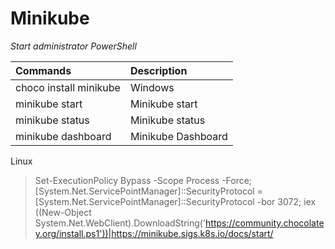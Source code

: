 # **Minikube**

*Start administrator PowerShell*

|Commands|Description|
|:--|:--|
|choco install minikube         |Windows|
|minikube start                 |Minikube start|
|minikube status                |Minikube status|
|minikube dashboard             |Minikube Dashboard|

Linux
> Set-ExecutionPolicy Bypass -Scope Process -Force; [System.Net.ServicePointManager]::SecurityProtocol = [System.Net.ServicePointManager]::SecurityProtocol -bor 3072; iex ((New-Object System.Net.WebClient).DownloadString('https://community.chocolatey.org/install.ps1'))|https://minikube.sigs.k8s.io/docs/start/
